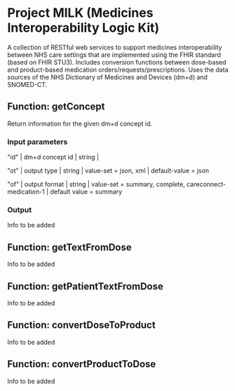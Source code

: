 # Project MILK (Medicines Interoperability Logic Kit)

A collection of RESTful web services to support medicines interoperability between NHS care settings that are implemented using the FHIR standard (based on FHIR STU3). Includes conversion functions between dose-based and product-based medication orders/requests/prescriptions. Uses the data sources of the NHS Dictionary of Medicines and Devices (dm+d) and SNOMED-CT.

## Function: getConcept

Return information for the given dm+d concept id.

### Input parameters

"id" | dm+d concept id | string |

"ot" | output type | string | value-set = json, xml | default-value = json

"of" | output format | string | value-set = summary, complete, careconnect-medication-1 | default value = summary

### Output

Info to be added

## Function: getTextFromDose

Info to be added

## Function: getPatientTextFromDose

Info to be added

## Function: convertDoseToProduct

Info to be added

## Function: convertProductToDose

Info to be added
